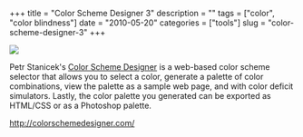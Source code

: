 +++
title = "Color Scheme Designer 3"
description = ""
tags = ["color", "color blindness"]
date = "2010-05-20"
categories = ["tools"]
slug = "color-scheme-designer-3"
+++


<div class="tool-screenshot mb1"><a href="http://colorschemedesigner.com/"><img id="bluga-thumbnail-2678" class="bluga-thumbnail custom" src="http://media.konigi.com/bluga/
wt522fae33d4b7d_custom.jpg"/></a></div><p>Petr Stanicek's <a href="http://colorschemedesigner.com/">Color Scheme Designer</a> is a web-based color scheme selector that allows you to select a color, generate a palette of color combinations, view the palette as a sample web page, and with color deficit simulators. Lastly, the color palette you generated can be exported as HTML/CSS or as a Photoshop palette.</p>

  
<p><a href="http://colorschemedesigner.com/">http://colorschemedesigner.com/</a></p>
      
